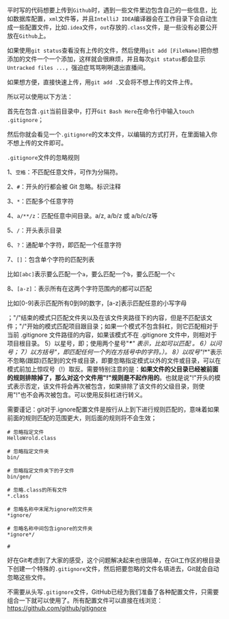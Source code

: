 

平时写的代码想要上传到`Github`时，遇到一些文件里边包含自己的一些信息，比如数据库配置，`xml`文件等，并且`IntelliJ IDEA`编译器会在工作目录下会自动生成一些配置文件，比如`.idea`文件，`out`存放的`.class`文件，是一些没有必要公开放在`Github`上。



如果使用`git status`查看没有上传的文件，然后使用`git add [FileName]`把你想添加的文件一个一个添加，这样就会很麻烦，并且每次`git status`都会显示`Untracked files ...`，强迫症骂骂咧咧退出直播间。



如果想方便，直接快速上传，用`git add .`又会将不想上传的文件上传。



所以可以使用以下方法：



首先在包含`.git`当前目录中，打开`Git Bash Here`在命令行中输入`touch .gitignore`；



然后你就会看见一个`.gitignore`的文本文件，以编辑的方式打开，在里面输入你不想上传的文件即可。



`.gitignore`文件的忽略规则

1、`空格`：不匹配任意文件，可作为分隔符。

2、`#`：开头的行都会被 Git 忽略。标识注释

3、`*`：匹配多个任意字符

4、`a/**/z`：匹配任意中间目录。a/z, a/b/z 或 a/b/c/z等

5、`/`：开头表示目录

6、`?`：通配单个字符，即匹配一个任意字符

7、`[]`：包含单个字符的匹配列表

比如`[abc]`表示要么匹配一个`a`，要么匹配一个`b`，要么匹配一个`c`

8、`[a-z]`：表示所有在这两个字符范围内的都可以匹配

比如[0-9]表示匹配所有0到9的数字，[a-z]表示匹配任意的小写字母


；"/"结束的模式只匹配文件夹以及在该文件夹路径下的内容，但是不匹配该文件；"/"开始的模式匹配项目跟目录；如果一个模式不包含斜杠，则它匹配相对于当前 .gitignore 文件路径的内容，如果该模式不在 .gitignore 文件中，则相对于项目根目录。
5）以星号，即；使用两个星号"***\***" 表示，比如可以匹配 。
6）以问号；
7）以方括号"，即匹配任何一个列在方括号中的字符。）。
8）以叹号"**!**"表示不忽略(跟踪)匹配到的文件或目录，即要忽略指定模式以外的文件或目录，可以在模式前加上惊叹号（!）取反。需要特别注意的是：**如果文件的父目录已经被前面的规则排除掉了，那么对这个文件用"!"规则是不起作用的**。也就是说"!"开头的模式表示否定，该文件将会再次被包含，如果排除了该文件的父级目录，则使用"!"也不会再次被包含。可以使用反斜杠进行转义。

需要谨记：git对于.ignore配置文件是按行从上到下进行规则匹配的，意味着如果前面的规则匹配的范围更大，则后面的规则将不会生效；

~~~.gitignore
# 忽略指定文件
HelloWrold.class

# 忽略指定文件夹
bin/

# 忽略指定文件夹下的子文件
bin/gen/

# 忽略.class的所有文件
*.class

# 忽略名称中末尾为ignore的文件夹
*ignore/

# 忽略名称中间包含ignore的文件夹
*ignore*/

# 
~~~















好在Git考虑到了大家的感受，这个问题解决起来也很简单，在Git工作区的根目录下创建一个特殊的`.gitignore`文件，然后把要忽略的文件名填进去，Git就会自动忽略这些文件。

不需要从头写`.gitignore`文件，GitHub已经为我们准备了各种配置文件，只需要组合一下就可以使用了。所有配置文件可以直接在线浏览：https://github.com/github/gitignore